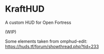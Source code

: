 # KraftHUD

A custom HUD for Open Fortress

(WIP)

Some elements taken from omphud-edit: https://huds.tf/forum/showthread.php?tid=233
